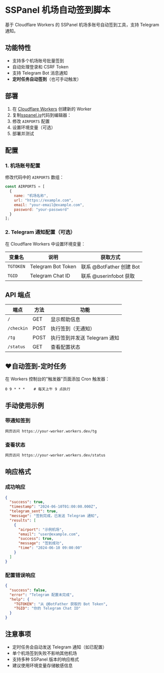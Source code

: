 # SSPanel 机场自动签到脚本

基于 Cloudflare Workers 的 SSPanel 机场多账号自动签到工具，支持 Telegram 通知。

## 功能特性

- 支持多个机场账号批量签到
- 自动处理登录和 CSRF Token
- 支持 Telegram Bot 消息通知
- **定时任务自动签到**（也可手动触发）

## 部署

1. 在 [Cloudflare Workers](https://workers.cloudflare.com/) 创建新的 Worker
2. 复制[sspanel.js](https://raw.githubusercontent.com/axinhouzilaoyue/cloudflare/refs/heads/main/workers/sspanel.js)代码到编辑器：
3. 修改 `AIRPORTS` 配置
4. 设置环境变量（可选）
5. 部署并测试

## 配置

### 1. 机场账号配置

修改代码中的 `AIRPORTS` 数组：

```javascript
const AIRPORTS = [
  {
    name: "机场名称",
    url: "https://example.com", 
    email: "your-email@example.com",
    password: "your-password"
  }
];
```

### 2. Telegram 通知配置（可选）

在 Cloudflare Workers 中设置环境变量：

| 变量名 | 说明 | 获取方式 |
|--------|------|----------|
| `TGTOKEN` | Telegram Bot Token | 联系 @BotFather 创建 Bot |
| `TGID` | Telegram Chat ID | 联系 @userinfobot 获取 |

## API 端点

| 端点 | 方法 | 功能 |
|------|------|------|
| `/` | GET | 显示帮助信息 |
| `/checkin` | POST | 执行签到（无通知） |
| `/tg` | POST | 执行签到并发送 Telegram 通知 |
| `/status` | GET | 查看配置状态 |

## ❤️自动签到-定时任务

在 Workers 控制台的"触发器"页面添加 Cron 触发器：

```
0 9 * * *    # 每天上午 9 点执行
```

## 手动使用示例

### 带通知签到
```bash
网页访问 https://your-worker.workers.dev/tg
```

### 查看状态
```bash
网页访问 https://your-worker.workers.dev/status
```

## 响应格式

### 成功响应
```json
{
  "success": true,
  "timestamp": "2024-06-10T01:00:00.000Z",
  "telegram_sent": true,
  "message": "签到完成，已发送 Telegram 通知",
  "results": [
    {
      "airport": "示例机场",
      "email": "user@example.com", 
      "success": true,
      "message": "签到成功",
      "time": "2024-06-10 09:00:00"
    }
  ]
}
```

### 配置错误响应
```json
{
  "success": false,
  "error": "Telegram 配置未完成",
  "help": {
    "TGTOKEN": "从 @BotFather 获取的 Bot Token",
    "TGID": "你的 Telegram Chat ID"
  }
}
```

## 注意事项

- 定时任务会自动发送 Telegram 通知（如已配置）
- 单个机场签到失败不影响其他机场
- 支持多种 SSPanel 版本的响应格式
- 建议使用环境变量存储敏感信息
